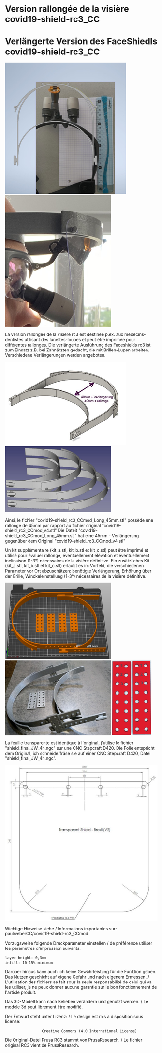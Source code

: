 # Version rallongée de la visière covid19-shield-rc3_CC
# Verlängerte Version des FaceShiedls covid19-shield-rc3_CC

<img src="https://github.com/jewelux/covid19-shield-rc3_CCmod_long/blob/pictures/proto01_02.jpg?raw=true" width=400px> <img src="https://github.com/jewelux/covid19-shield-rc3_CCmod_long/blob/pictures/LoupeGr%C3%A9gory04.jpeg?raw=true" width=350px>

La version rallongée de la visière rc3 est destinée p.ex. aux médecins-dentistes utilisant des lunettes-loupes et peut être imprimée pour différentes rallonges.
Die verlängerte Ausführung des Faceshields rc3 ist zum Einsatz z.B. bei Zahnärzten gedacht, die mit Brillen-Lupen arbeiten. Verschiedene Verlängerungen werden angeboten.

<img src="https://github.com/jewelux/covid19-shield-rc3_CCmod_long/blob/pictures/02.jpg?raw=true" width=400px> <img src="https://github.com/jewelux/covid19-shield-rc3_CCmod_long/blob/pictures/03.jpg?raw=true" width=350px>


Ainsi, le fichier "covid19-shield_rc3_CCmod_Long_45mm.stl" possède une rallonge de 45mm par rapport au fichier original "covid19-shield_rc3_CCmod_v4.stl"
Die Dateit "covid19-shield_rc3_CCmod_Long_45mm.stl" hat eine 45mm - Verlängerung gegenüber dem Original "covid19-shield_rc3_CCmod_v4.stl"

Un kit supplémentaire (kit_a.stl, kit_b.stl et kit_c.stl) peut être imprimé et utilisé pour évaluer rallonge, éventuellement élévation et éventuellement inclinaison (1-3°) nécessaires de la visière définitive.
Ein zusätzliches Kit (kit_a.stl, kit_b.stl et kit_c.stl) erlaubt es im Vorfeld, die verschiedenen Parameter vor Ort abzuschätzen: benötigte Verlängerung, Erhöhung über der Brille, Winckeleinstellung (1-3°) nécessaires de la visière définitive.

<img src="https://github.com/jewelux/covid19-shield-rc3_CCmod_long/blob/pictures/protojw01.jpg?raw=true" width=350px> <img src="https://github.com/jewelux/covid19-shield-rc3_CCmod_long/blob/pictures/protojw02.jpg?raw=true" width=350px> <img src="https://github.com/jewelux/covid19-shield-rc3_CCmod_long/blob/pictures/protojw03.jpg?raw=true" width=130px>



La feuille transparente est identique à l'original, j'utilise le fichier "shield_final_JW_4h.ngc" sur une CNC Stepcraft D420.
Die Folie entspricht dem Original, ich schneide/fräse sie auf einer CNC Stepcraft D420, Datei "shield_final_JW_4h.ngc".

<img src="https://github.com/jewelux/covid19-shield-rc3_CCmod_long/blob/pictures/Brasil-V2-Shield.jpg?raw=true" width=550px>



Wichtige Hinweise siehe  /  Informations importantes sur: 
paulweberCC/covid19-shield-rc3_CCmod 

Vorzugsweise folgende Druckparameter einstellen / de préférence utiliser les paramètres d'impression suivants:

    layer height: 0,3mm 
    infill: 10-15% minimum

Darüber hinaus kann auch ich keine Gewährleistung für die Funktion geben. Das Nutzen geschieht auf eigene Gefahr und nach eigenem Ermessen. / L'utilisation des fichiers se fait sous la seule responsabilité de celui qui va les utiliser, je ne peux donner aucune garantie sur le bon fonctionnement de l'article produit.

Das 3D-Modell kann nach Belieben verändern und genutzt werden. / Le modèle 3d peut librement être modifié.

Der Entwurf steht unter Lizenz: / Le design est mis à disposition sous license:

                     Creative Commons (4.0 International License) 

Die Original-Datei Prusa RC3 stammt von PrusaResearch. / Le fichier original RC3 vient de PrusaResearch.
